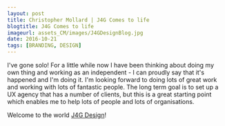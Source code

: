 ```yaml
---
layout: post
title: Christopher Mollard | J4G Comes to life
blogtitle: J4G Comes to life
imageurl: assets_CM/images/J4GDesignBlog.jpg
date: 2016-10-21
tags: [BRANDING, DESIGN]
---
```

<p>I've gone solo!  For a little while now I have been thinking about doing my own thing and working as an independent - I can proudly say that it's happened and I'm doing it.  I'm looking forward to doing lots of great work and working with lots of fantastic people.  The long term goal is to set up a UX agency that has a number of clients, but this is a great starting point which enables me to help lots of people and lots of organisations.
</p>
<p>
Welcome to the world <a href="http://www.j4gdesign.co.uk/" target="_blank">J4G Design</a>!
</p>